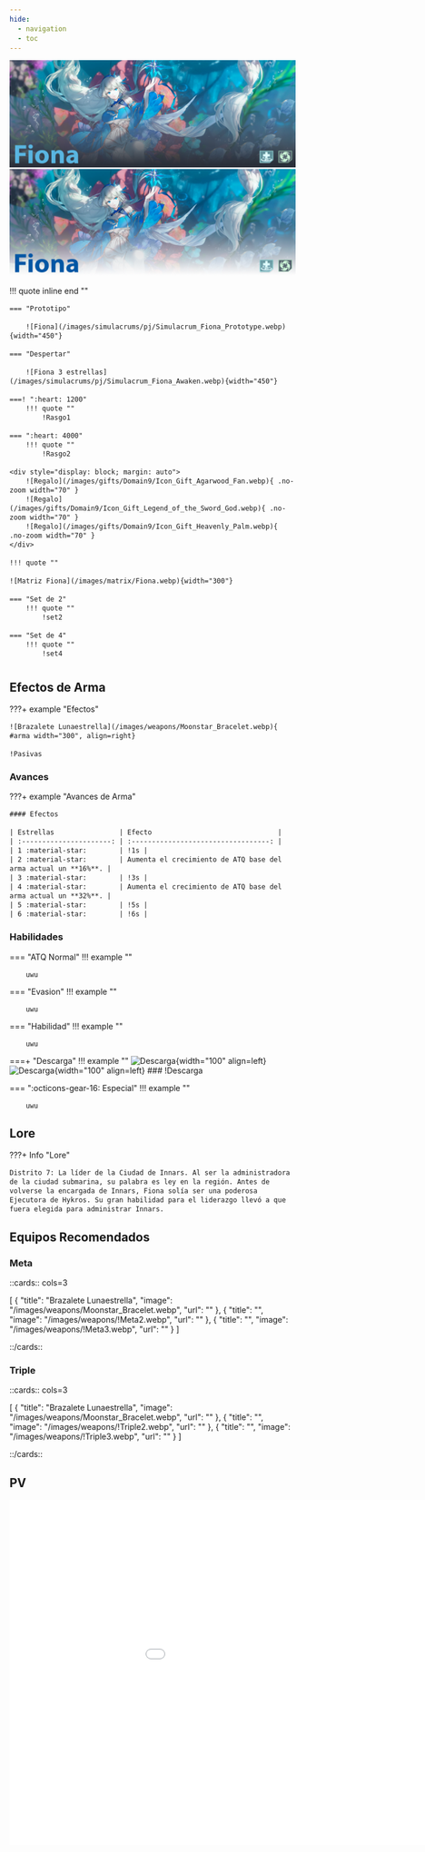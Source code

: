 ```yaml
---
hide:
  - navigation
  - toc
---
```


![Fiona](/images/covers/Cover_Fiona.png#only-dark)
![Fiona](/images/covers/Cover_Fiona_Light.png#only-light)

!!! quote inline end ""
        
    === "Prototipo"

        ![Fiona](/images/simulacrums/pj/Simulacrum_Fiona_Prototype.webp){width="450"}

    === "Despertar"
      
        ![Fiona 3 estrellas](/images/simulacrums/pj/Simulacrum_Fiona_Awaken.webp){width="450"}

    ===! ":heart: 1200"
        !!! quote ""
            !Rasgo1

    === ":heart: 4000"
        !!! quote ""
            !Rasgo2
    
    <div style="display: block; margin: auto">
        ![Regalo](/images/gifts/Domain9/Icon_Gift_Agarwood_Fan.webp){ .no-zoom width="70" }
        ![Regalo](/images/gifts/Domain9/Icon_Gift_Legend_of_the_Sword_God.webp){ .no-zoom width="70" }
        ![Regalo](/images/gifts/Domain9/Icon_Gift_Heavenly_Palm.webp){ .no-zoom width="70" }
    </div>

    !!! quote ""

    ![Matriz Fiona](/images/matrix/Fiona.webp){width="300"}

    === "Set de 2"
        !!! quote ""
            !set2

    === "Set de 4"
        !!! quote ""
            !set4    

#

## Efectos de Arma

???+ example "Efectos"

    ![Brazalete Lunaestrella](/images/weapons/Moonstar_Bracelet.webp){ #arma width="300", align=right}

    !Pasivas

### Avances

???+ example "Avances de Arma"

    #### Efectos

    | Estrellas                | Efecto                               |
    | :----------------------: | :----------------------------------: |
    | 1 :material-star:        | !1s |
    | 2 :material-star:        | Aumenta el crecimiento de ATQ base del arma actual un **16%**. |
    | 3 :material-star:        | !3s |
    | 4 :material-star:        | Aumenta el crecimiento de ATQ base del arma actual un **32%**. |
    | 5 :material-star:        | !5s |
    | 6 :material-star:        | !6s |

### Habilidades

=== "ATQ Normal"
    !!! example ""

        uwu

=== "Evasion"
    !!! example ""

        uwu

=== "Habilidad"
    !!! example ""

        uwu

===+ "Descarga"
    !!! example ""
        ![Descarga](/images/weapons/skills/Fiona/discharge.webp#only-dark){width="100" align=left}
        ![Descarga](/images/weapons/skills/Fiona/discharge_light.png#only-light){width="100" align=left}
        ### !Descarga

=== ":octicons-gear-16: Especial"
    !!! example ""

        uwu

## **Lore**

???+ Info "Lore"

    Distrito 7: La líder de la Ciudad de Innars. Al ser la administradora de la ciudad submarina, su palabra es ley en la región. Antes de volverse la encargada de Innars, Fiona solía ser una poderosa Ejecutora de Hykros. Su gran habilidad para el liderazgo llevó a que fuera elegida para administrar Innars.

## **Equipos Recomendados**

### Meta

::cards:: cols=3

[
 {
      "title": "Brazalete Lunaestrella",
      "image": "/images/weapons/Moonstar_Bracelet.webp",
      "url": ""
    },
    {
      "title": "",
      "image": "/images/weapons/!Meta2.webp",
      "url": ""
    }, 
    {
      "title": "",
      "image": "/images/weapons/!Meta3.webp",
      "url": ""
    }
]

::/cards::

### Triple 

::cards:: cols=3

[
 {
      "title": "Brazalete Lunaestrella",
      "image": "/images/weapons/Moonstar_Bracelet.webp",
      "url": ""
    },
    {
      "title": "",
      "image": "/images/weapons/!Triple2.webp",
      "url": ""
    },
    {
      "title": "",
      "image": "/images/weapons/!Triple3.webp",
      "url": ""
    }
]

::/cards::

## **PV**

<iframe style="display: block; margin: auto" width="1080" height="608" src="!PVvideo" title="YouTube video player" frameborder="0" allow="accelerometer; autoplay; clipboard-write; encrypted-media; gyroscope; picture-in-picture; web-share" allowfullscreen></iframe>